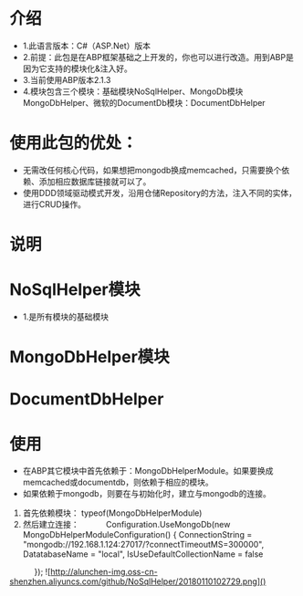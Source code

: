 
# 介绍
- 1.此语言版本：C#（ASP.Net）版本
- 2.前提：此包是在ABP框架基础之上开发的，你也可以进行改造。用到ABP是因为它支持的模块化&注入好。
- 3.当前使用ABP版本2.1.3
- 4.模块包含三个模块：基础模块NoSqlHelper、MongoDb模块MongoDbHelper、微软的DocumentDb模块：DocumentDbHelper

# 使用此包的优处：
- 无需改任何核心代码，如果想把mongodb换成memcached，只需要换个依赖、添加相应数据库链接就可以了。
- 使用DDD领域驱动模式开发，沿用仓储Repository的方法，注入不同的实体，进行CRUD操作。

# 说明

# NoSqlHelper模块
- 1.是所有模块的基础模块

# MongoDbHelper模块

# DocumentDbHelper

# 使用
- 在ABP其它模块中首先依赖于：MongoDbHelperModule。如果要换成memcached或documentdb，则依赖于相应的模块。
- 如果依赖于mongodb，则要在与初始化时，建立与mongodb的连接。
1. 首先依赖模块：
typeof(MongoDbHelperModule)
2. 然后建立连接：
            Configuration.UseMongoDb(new MongoDbHelperModuleConfiguration()
            {
                ConnectionString = "mongodb://192.168.1.124:27017/?connectTimeoutMS=300000",
                DatatabaseName = "local",
                IsUseDefaultCollectionName = false
                
            });
![http://alunchen-img.oss-cn-shenzhen.aliyuncs.com/github/NoSqlHelper/20180110102729.png]()  
